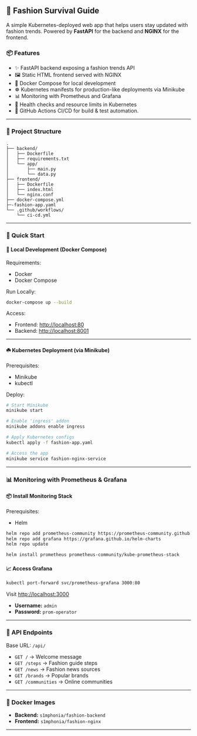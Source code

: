 ## 🎥 Fashion Survival Guide

A simple Kubernetes-deployed web app that helps users stay updated with fashion trends. Powered by **FastAPI** for the backend and **NGINX** for the frontend.

### 📦 Features

* ✨ FastAPI backend exposing a fashion trends API
* 🖼️ Static HTML frontend served with NGINX
* 🐳 Docker Compose for local development
* ☸️ Kubernetes manifests for production-like deployments via Minikube
* 📊 Monitoring with Prometheus and Grafana
* 🔁 Health checks and resource limits in Kubernetes
* 🚀 GitHub Actions CI/CD for build & test automation.

---

### 📁 Project Structure

```
.
├── backend/
│   ├── Dockerfile
│   ├── requirements.txt
│   └── app/
│       ├── main.py
│       └── data.py
├── frontend/
│   ├── Dockerfile
│   ├── index.html
│   └── nginx.conf
├── docker-compose.yml
├─-fashion-app.yaml
└── .github/workflows/
    └── ci-cd.yml
```

---

### 🚀 Quick Start

#### 🐳 Local Development (Docker Compose)

Requirements:

* Docker
* Docker Compose

Run Locally:
```bash
docker-compose up --build
```

Access:

* Frontend: [http://localhost:80](http://localhost)
* Backend: [http://localhost:8001](http://localhost:8001)

---

#### ☘️ Kubernetes Deployment (via Minikube)

Prerequisites:

* Minikube
* kubectl

Deploy:

```bash
# Start Minikube
minikube start

# Enable 'ingress' addon
minikube addons enable ingress

# Apply Kubernetes configs
kubectl apply -f fashion-app.yaml

# Access the app
minikube service fashion-nginx-service
```

---
### 📊 Monitoring with Prometheus & Grafana

#### 📦 Install Monitoring Stack

Prerequisites:

* Helm
  
```bash
helm repo add prometheus-community https://prometheus-community.github.io/helm-charts
helm repo add grafana https://grafana.github.io/helm-charts
helm repo update

helm install prometheus prometheus-community/kube-prometheus-stack
```

#### 📈 Access Grafana
```bash
kubectl port-forward svc/prometheus-grafana 3000:80
```
Visit [http://localhost:3000](http://localhost:3000)

* **Username:** `admin`
* **Password:** `prom-operator`

---

### 🧪 API Endpoints

Base URL: `/api/`

* `GET /` → Welcome message
* `GET /steps` → Fashion guide steps
* `GET /news` → Fashion news sources
* `GET /brands` → Popular brands
* `GET /communities` → Online communities

---

### 🐳 Docker Images

* **Backend:** `s1mphonia/fashion-backend`
* **Frontend:** `s1mphonia/fashion-nginx`

---
